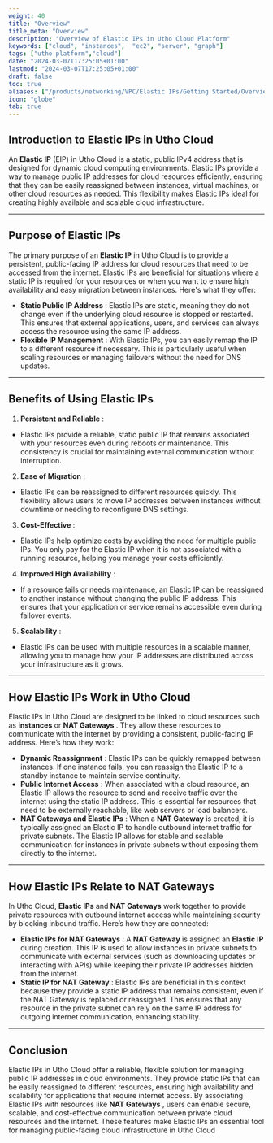 ```yaml
---
weight: 40
title: "Overview"
title_meta: "Overview"
description: "Overview of Elastic IPs in Utho Cloud Platform"
keywords: ["cloud", "instances",  "ec2", "server", "graph"]
tags: ["utho platform","cloud"]
date: "2024-03-07T17:25:05+01:00"
lastmod: "2024-03-07T17:25:05+01:00"
draft: false
toc: true
aliases: ["/products/networking/VPC/Elastic IPs/Getting Started/Overview"]
icon: "globe"
tab: true
---
```



## **Introduction to Elastic IPs in Utho Cloud**

An **Elastic IP** (EIP) in Utho Cloud is a static, public IPv4 address that is designed for dynamic cloud computing environments. Elastic IPs provide a way to manage public IP addresses for cloud resources efficiently, ensuring that they can be easily reassigned between instances, virtual machines, or other cloud resources as needed. This flexibility makes Elastic IPs ideal for creating highly available and scalable cloud infrastructure.

---

## **Purpose of Elastic IPs**

The primary purpose of an **Elastic IP** in Utho Cloud is to provide a persistent, public-facing IP address for cloud resources that need to be accessed from the internet. Elastic IPs are beneficial for situations where a static IP is required for your resources or when you want to ensure high availability and easy migration between instances. Here's what they offer:

* **Static Public IP Address** : Elastic IPs are static, meaning they do not change even if the underlying cloud resource is stopped or restarted. This ensures that external applications, users, and services can always access the resource using the same IP address.
* **Flexible IP Management** : With Elastic IPs, you can easily remap the IP to a different resource if necessary. This is particularly useful when scaling resources or managing failovers without the need for DNS updates.

---

## **Benefits of Using Elastic IPs**

1. **Persistent and Reliable** :

* Elastic IPs provide a reliable, static public IP that remains associated with your resources even during reboots or maintenance. This consistency is crucial for maintaining external communication without interruption.

2. **Ease of Migration** :

* Elastic IPs can be reassigned to different resources quickly. This flexibility allows users to move IP addresses between instances without downtime or needing to reconfigure DNS settings.

3. **Cost-Effective** :

* Elastic IPs help optimize costs by avoiding the need for multiple public IPs. You only pay for the Elastic IP when it is not associated with a running resource, helping you manage your costs efficiently.

4. **Improved High Availability** :

* If a resource fails or needs maintenance, an Elastic IP can be reassigned to another instance without changing the public IP address. This ensures that your application or service remains accessible even during failover events.

5. **Scalability** :

* Elastic IPs can be used with multiple resources in a scalable manner, allowing you to manage how your IP addresses are distributed across your infrastructure as it grows.

---

## **How Elastic IPs Work in Utho Cloud**

Elastic IPs in Utho Cloud are designed to be linked to cloud resources such as **instances** or  **NAT Gateways** . They allow these resources to communicate with the internet by providing a consistent, public-facing IP address. Here’s how they work:

* **Dynamic Reassignment** : Elastic IPs can be quickly remapped between instances. If one instance fails, you can reassign the Elastic IP to a standby instance to maintain service continuity.
* **Public Internet Access** : When associated with a cloud resource, an Elastic IP allows the resource to send and receive traffic over the internet using the static IP address. This is essential for resources that need to be externally reachable, like web servers or load balancers.
* **NAT Gateways and Elastic IPs** : When a **NAT Gateway** is created, it is typically assigned an Elastic IP to handle outbound internet traffic for private subnets. The Elastic IP allows for stable and scalable communication for instances in private subnets without exposing them directly to the internet.

---

## **How Elastic IPs Relate to NAT Gateways**

In Utho Cloud, **Elastic IPs** and **NAT Gateways** work together to provide private resources with outbound internet access while maintaining security by blocking inbound traffic. Here’s how they are connected:

* **Elastic IPs for NAT Gateways** : A **NAT Gateway** is assigned an **Elastic IP** during creation. This IP is used to allow instances in private subnets to communicate with external services (such as downloading updates or interacting with APIs) while keeping their private IP addresses hidden from the internet.
* **Static IP for NAT Gateway** : Elastic IPs are beneficial in this context because they provide a static IP address that remains consistent, even if the NAT Gateway is replaced or reassigned. This ensures that any resource in the private subnet can rely on the same IP address for outgoing internet communication, enhancing stability.

---

## **Conclusion**

Elastic IPs in Utho Cloud offer a reliable, flexible solution for managing public IP addresses in cloud environments. They provide static IPs that can be easily reassigned to different resources, ensuring high availability and scalability for applications that require internet access. By associating Elastic IPs with resources like  **NAT Gateways** , users can enable secure, scalable, and cost-effective communication between private cloud resources and the internet. These features make Elastic IPs an essential tool for managing public-facing cloud infrastructure in Utho Cloud
